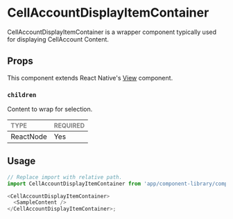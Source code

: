 # CellAccountDisplayItemContainer

CellAccountDisplayItemContainer is a wrapper component typically used for displaying CellAccount Content.

## Props

This component extends React Native's [View](https://reactnative.dev/docs/view) component.

### `children`

Content to wrap for selection.

| <span style="color:gray;font-size:14px">TYPE</span> | <span style="color:gray;font-size:14px">REQUIRED</span> |
| :-------------------------------------------------- | :------------------------------------------------------ |
| ReactNode                                           | Yes                                                     |

## Usage

```javascript
// Replace import with relative path.
import CellAccountDisplayItemContainer from 'app/component-library/components/Cells/CellAccountDisplayItemContainer/CellAccountDisplayItemContainer';

<CellAccountDisplayItemContainer>
  <SampleContent />
</CellAccountDisplayItemContainer>;
```
